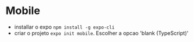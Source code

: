 # Mobile

- installar o expo `npm install -g expo-cli`
- criar o projeto `expo init mobile`. Escolher a opcao 'blank (TypeScript)'
